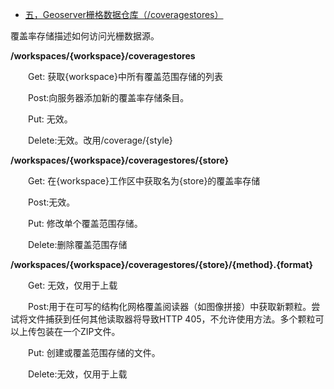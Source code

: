 - [五，Geoserver栅格数据仓库（/coveragestores）](https://www.cnblogs.com/chenjq0717/p/12437012.html)

覆盖率存储描述如何访问光栅数据源。

**/workspaces/{workspace}/coveragestores**

　　Get: 获取{workspace}中所有覆盖范围存储的列表

　　Post:向服务器添加新的覆盖率存储条目。

　　Put: 无效。

　　Delete:无效。改用/coverage/{style}

 

**/workspaces/{workspace}/coveragestores/{store}**

　　Get: 在{workspace}工作区中获取名为{store}的覆盖率存储

　　Post:无效。

　　Put: 修改单个覆盖范围存储。

　　Delete:删除覆盖范围存储

 

**/workspaces/{workspace}/coveragestores/{store}/{method}.{format}**

　　Get: 无效，仅用于上载

　　Post:用于在可写的结构化网格覆盖阅读器（如图像拼接）中获取新颗粒。尝试将文件捕获到任何其他读取器将导致HTTP 405，不允许使用方法。多个颗粒可以上传包装在一个ZIP文件。

　　Put: 创建或覆盖范围存储的文件。

　　Delete:无效，仅用于上载